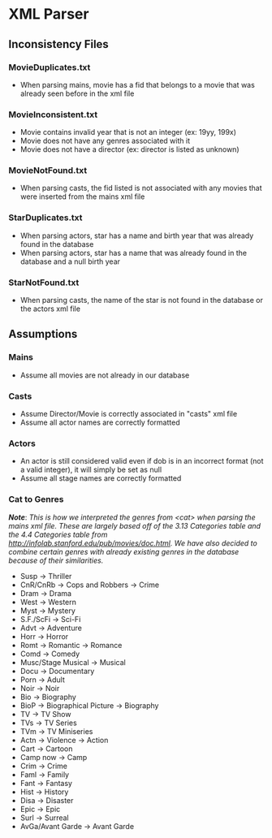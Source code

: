 # XML Parser
## Inconsistency Files
### MovieDuplicates.txt
- When parsing mains, movie has a fid that belongs to a movie that was already seen before in the xml file
### MovieInconsistent.txt
- Movie contains invalid year that is not an integer (ex: 19yy, 199x)
- Movie does not have any genres associated with it
- Movie does not have a director (ex: director is listed as unknown)
### MovieNotFound.txt
- When parsing casts, the fid listed is not associated with any movies that were inserted from the mains xml file
### StarDuplicates.txt
- When parsing actors, star has a name and birth year that was already found in the database
- When parsing actors, star has a name that was already found in the database and a null birth year
### StarNotFound.txt
- When parsing casts, the name of the star is not found in the database or the actors xml file


## Assumptions
### Mains
- Assume all movies are not already in our database
### Casts
- Assume Director/Movie is correctly associated in "casts" xml file
- Assume all actor names are correctly formatted
### Actors
- An actor is still considered valid even if dob is in an incorrect format (not a valid integer), it will simply be set as null
- Assume all stage names are correctly formatted

### Cat to Genres
***Note***: *This is how we interpreted the genres from \<cat> when parsing the mains xml file. These are largely based off of the 3.13 Categories table and the 4.4 Categories table from http://infolab.stanford.edu/pub/movies/doc.html. We have also decided to combine certain genres with already existing genres in the database because of their similarities.*
- Susp -> Thriller
- CnR/CnRb -> Cops and Robbers -> Crime
- Dram -> Drama
- West -> Western
- Myst -> Mystery
- S.F./ScFi -> Sci-Fi
- Advt -> Adventure
- Horr -> Horror
- Romt -> Romantic -> Romance
- Comd -> Comedy
- Musc/Stage Musical -> Musical
- Docu -> Documentary
- Porn -> Adult
- Noir -> Noir
- Bio -> Biography
- BioP -> Biographical Picture -> Biography
- TV -> TV Show
- TVs -> TV Series
- TVm -> TV Miniseries
- Actn -> Violence -> Action
- Cart -> Cartoon
- Camp now -> Camp
- Crim -> Crime
- Faml -> Family
- Fant -> Fantasy
- Hist -> History
- Disa -> Disaster
- Epic -> Epic
- Surl -> Surreal
- AvGa/Avant Garde -> Avant Garde
